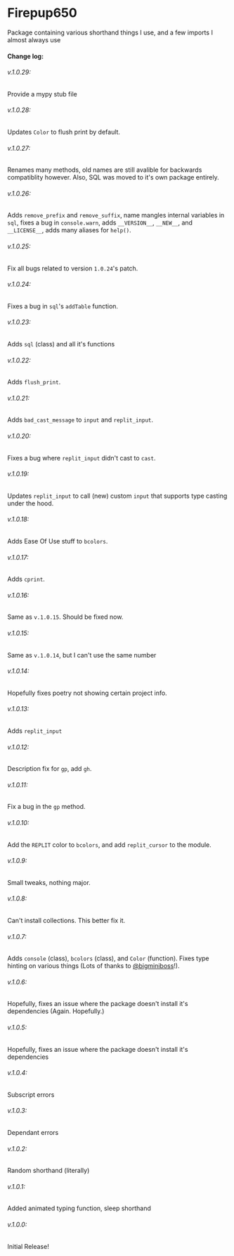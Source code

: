 # Firepup650
Package containing various shorthand things I use, and a few imports I almost always use
#### Change log:
###### v.1.0.29:
Provide a mypy stub file
###### v.1.0.28:
Updates `Color` to flush print by default.
###### v.1.0.27:
Renames many methods, old names are still avalible for backwards compatiblity however. Also, SQL was moved to it's own package entirely.
###### v.1.0.26:
Adds `remove_prefix` and `remove_suffix`, name mangles internal variables in `sql`, fixes a bug in `console.warn`, adds `__VERSION__`, `__NEW__`, and `__LICENSE__`, adds many aliases for `help()`.
###### v.1.0.25:
Fix all bugs related to version `1.0.24`'s patch.
###### v.1.0.24:
Fixes a bug in `sql`'s `addTable` function.
###### v.1.0.23:
Adds `sql` (class) and all it's functions
###### v.1.0.22:
Adds `flush_print`.
###### v.1.0.21:
Adds `bad_cast_message` to `input` and `replit_input`.
###### v.1.0.20:
Fixes a bug where `replit_input` didn't cast to `cast`.
###### v.1.0.19:
Updates `replit_input` to call (new) custom `input` that supports type casting under the hood.
###### v.1.0.18:
Adds Ease Of Use stuff to `bcolors`.
###### v.1.0.17:
Adds `cprint`.
###### v.1.0.16:
Same as `v.1.0.15`. Should be fixed now.
###### v.1.0.15:
Same as `v.1.0.14`, but I can't use the same number
###### v.1.0.14:
Hopefully fixes poetry not showing certain project info.
###### v.1.0.13:
Adds `replit_input`
###### v.1.0.12:
Description fix for `gp`, add `gh`.
###### v.1.0.11:
Fix a bug in the `gp` method.
###### v.1.0.10:
Add the `REPLIT` color to `bcolors`, and add `replit_cursor` to the module.
###### v.1.0.9:
Small tweaks, nothing major.
###### v.1.0.8:
Can't install collections. This better fix it.
###### v.1.0.7:
Adds `console` (class), `bcolors` (class), and `Color` (function). Fixes type hinting on various things (Lots of thanks to [@bigminiboss](https://pypi.org/user/bigminiboss/)!).
###### v.1.0.6:
Hopefully, fixes an issue where the package doesn't install it's dependencies (Again. Hopefully.)
###### v.1.0.5:
Hopefully, fixes an issue where the package doesn't install it's dependencies
###### v.1.0.4:
Subscript errors
###### v.1.0.3:
Dependant errors
###### v.1.0.2:
Random shorthand (literally)
###### v.1.0.1:
Added animated typing function, sleep shorthand
###### v.1.0.0:
Initial Release!